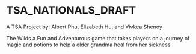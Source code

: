 # TSA_NATIONALS_DRAFT
A TSA Project 
by: Albert Phu, Elizabeth Hu, and Vivkea Shenoy

The Wilds a Fun and Adventurous game that takes players on a journey of magic and potions to help a elder grandma heal from her sickness.
